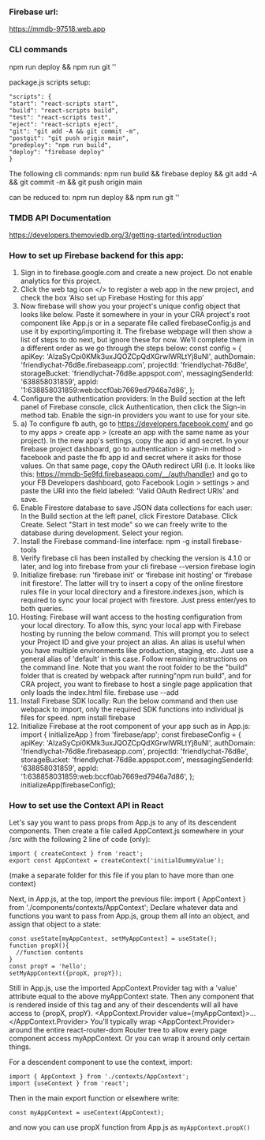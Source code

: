 ### Firebase url:

https://mmdb-97518.web.app

### CLI commands

npm run deploy && npm run git '<m>'

package.js scripts setup:

```
"scripts": {
"start": "react-scripts start",
"build": "react-scripts build",
"test": "react-scripts test",
"eject": "react-scripts eject",
"git": "git add -A && git commit -m",
"postgit": "git push origin main",
"predeploy": "npm run build",
"deploy": "firebase deploy"
}
```

The following cli commands:
npm run build && firebase deploy && git add -A && git commit -m <msg> && git push origin main

can be reduced to:
npm run deploy && npm run git '<m>'

### TMDB API Documentation

https://developers.themoviedb.org/3/getting-started/introduction

### How to set up Firebase backend for this app:

1. Sign in to firebase.google.com and create a new project. Do not enable analytics for this project.
2. Click the web tag icon </> to register a web app in the new project, and check the box ‘Also set up Firebase Hosting for this app’
3. Now firebase will show you your project's unique config object that looks like below. Paste it somewhere in your in your CRA project's root component like App.js or in a separate file called firebaseConfig.js and use it by exporting/importing it. The firebase webpage will then show a list of steps to do next, but ignore these for now. We’ll complete them in a different order as we go through the steps below:
   const config = {
   apiKey: 'AIzaSyCpi0KMk3uxJQOZCpQdXGrwIWRLtYj8uNI',
   authDomain: 'friendlychat-76d8e.firebaseapp.com',
   projectId: 'friendlychat-76d8e',
   storageBucket: 'friendlychat-76d8e.appspot.com',
   messagingSenderId: '638858031859',
   appId: '1:638858031859:web:bccf0ab7669ed7946a7d86',
   };
4. Configure the authentication providers: In the Build section at the left panel of Firebase console, click Authentication, then click the Sign-in method tab. Enable the sign-in providers you want to use for your site.
5. a) To configure fb auth, go to https://developers.facebook.com/ and go to my apps > create app > (create an app with the same name as your project). In the new app's settings, copy the app id and secret. In your firebase project dashboard, go to authentication > sign-in method > facebook and paste the fb app id and secret where it asks for those values. On that same page, copy the OAuth redirect URI (i.e. It looks like this: https://mmdb-5e9fd.firebaseapp.com/__/auth/handler) and go to your FB Developers dashboard, goto Facebook Login > settings > and paste the URI into the field labeled: 'Valid OAuth Redirect URIs' and save.
6. Enable Firestore database to save JSON data collections for each user: In the Build section at the left panel, click Firestore Database. Click Create. Select "Start in test mode" so we can freely write to the database during development. Select your region.
7. Install the Firebase command-line interface:
   npm -g install firebase-tools
8. Verify firebase cli has been installed by checking the version is 4.1.0 or later, and log into firebase from your cli
   firebase --version
   firebase login
9. Initialize firebase: run 'firebase init' or ‘firebase init hosting’ or ‘firebase init firestore’. The latter will try to insert a copy of the online firestore rules file in your local directory and a firestore.indexes.json, which is required to sync your local project with firestore. Just press enter/yes to both queries.
10. Hosting: Firebase will want access to the hosting configuration from your local directory. To allow this, sync your local app with Firebase hosting by running the below command. This will prompt you to select your Project ID and give your project an alias. An alias is useful when you have multiple environments like production, staging, etc. Just use a general alias of 'default' in this case. Follow remaining instructions on the command line. Note that you want the root folder to be the "build" folder that is created by webpack after running"npm run build", and for CRA project, you want to firebase to host a single page application that only loads the index.html file.
    firebase use --add
11. Install Firebase SDK locally: Run the below command and then use webpack to import, only the required SDK functions into individual js files for speed.
    npm install firebase
12. Initialize Firebase at the root component of your app such as in App.js:
    import { initializeApp } from 'firebase/app';
    const firebaseConfig = {
    apiKey: 'AIzaSyCpi0KMk3uxJQOZCpQdXGrwIWRLtYj8uNI',
    authDomain: 'friendlychat-76d8e.firebaseapp.com',
    projectId: 'friendlychat-76d8e',
    storageBucket: 'friendlychat-76d8e.appspot.com',
    messagingSenderId: '638858031859',
    appId: '1:638858031859:web:bccf0ab7669ed7946a7d86',
    };
    initializeApp(firebaseConfig);

### How to set use the Context API in React

Let's say you want to pass props from App.js to any of its descendent components. Then create a file called AppContext.js somewhere in your /src with the following 2 line of code (only):

```
import { createContext } from 'react';
export const AppContext = createContext('initialDummyValue');
```

(make a separate folder for this file if you plan to have more than one context)

Next, in App.js, at the top, import the previous file:
import { AppContext } from './components/contexts/AppContext';
Declare whatever data and functions you want to pass from App.js, group them all into an object, and assign that object to a state:

```
const useState[myAppContext, setMyAppContext] = useState();
function propX(){
  //function contents
}
const propY = 'hello';
setMyAppContext({propX, propY});
```

Still in App.js, use the imported AppContext.Provider tag with a 'value' attribute equal to the above myAppContext state. Then any component that is rendered inside of this tag and any of their descendents will all have access to {propX, propY}.
<AppContext.Provider value={myAppContext}>...</AppContext.Provider>
You'll typically wrap <AppContext.Provider> around the entire react-router-dom Router tree to allow every page component access myAppContext. Or you can wrap it around only certain things.

For a descendent component to use the context, import:

```
import { AppContext } from './contexts/AppContext';
import {useContext } from 'react';
```

Then in the main export function or elsewhere write:

```
const myAppContext = useContext(AppContext);
```

and now you can use propX function from App.js as `myAppContext.propX()`
